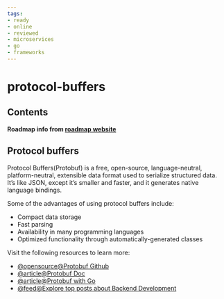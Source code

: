 ```yaml
---
tags:
- ready
- online
- reviewed
- microservices
- go
- frameworks
---
```


# protocol-buffers

## Contents

__Roadmap info from [roadmap website](https://roadmap.sh/golang/go-microservices/protocol-buffers)__

## Protocol buffers

Protocol Buffers(Protobuf) is a free, open-source, language-neutral, platform-neutral, extensible data format used to serialize structured data. It’s like JSON, except it’s smaller and faster, and it generates native language bindings.

Some of the advantages of using protocol buffers include:

- Compact data storage
- Fast parsing
- Availability in many programming languages
- Optimized functionality through automatically-generated classes

Visit the following resources to learn more:

- [@opensource@Protobuf Github](https://github.com/protocolbuffers/protobuf/)
- [@article@Protobuf Doc](https://developers.google.com/protocol-buffers/)
- [@article@Protobuf with Go](https://developers.google.com/protocol-buffers/docs/gotutorial/)
- [@feed@Explore top posts about Backend Development](https://app.daily.dev/tags/backend?ref=roadmapsh)
